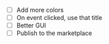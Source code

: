 - [ ] Add more colors
- [ ] On event clicked, use that title
- [ ] Better GUI
- [ ] Publish to the marketplace
